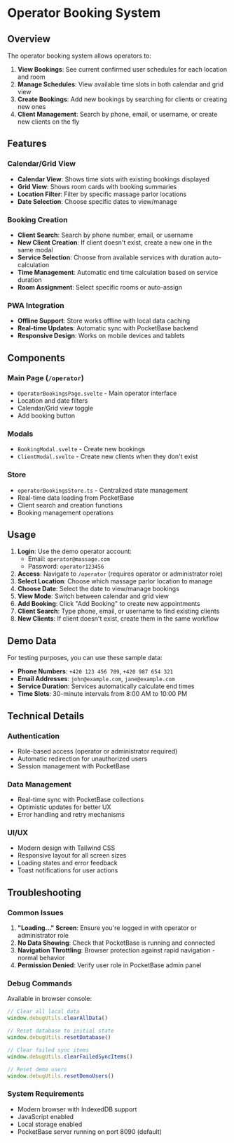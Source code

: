 # Operator Booking System

## Overview
The operator booking system allows operators to:

1. **View Bookings**: See current confirmed user schedules for each location and room
2. **Manage Schedules**: View available time slots in both calendar and grid view
3. **Create Bookings**: Add new bookings by searching for clients or creating new ones
4. **Client Management**: Search by phone, email, or username, or create new clients on the fly

## Features

### Calendar/Grid View
- **Calendar View**: Shows time slots with existing bookings displayed
- **Grid View**: Shows room cards with booking summaries
- **Location Filter**: Filter by specific massage parlor locations
- **Date Selection**: Choose specific dates to view/manage

### Booking Creation
- **Client Search**: Search by phone number, email, or username
- **New Client Creation**: If client doesn't exist, create a new one in the same modal
- **Service Selection**: Choose from available services with duration auto-calculation
- **Time Management**: Automatic end time calculation based on service duration
- **Room Assignment**: Select specific rooms or auto-assign

### PWA Integration
- **Offline Support**: Store works offline with local data caching
- **Real-time Updates**: Automatic sync with PocketBase backend
- **Responsive Design**: Works on mobile devices and tablets

## Components

### Main Page (`/operator`)
- `OperatorBookingsPage.svelte` - Main operator interface
- Location and date filters
- Calendar/Grid view toggle
- Add booking button

### Modals
- `BookingModal.svelte` - Create new bookings
- `ClientModal.svelte` - Create new clients when they don't exist

### Store
- `operatorBookingsStore.ts` - Centralized state management
- Real-time data loading from PocketBase
- Client search and creation functions
- Booking management operations

## Usage

1. **Login**: Use the demo operator account:
   - Email: `operator@massage.com`
   - Password: `operator123456`
2. **Access**: Navigate to `/operator` (requires operator or administrator role)
3. **Select Location**: Choose which massage parlor location to manage
4. **Choose Date**: Select the date to view/manage bookings
5. **View Mode**: Switch between calendar and grid view
6. **Add Booking**: Click "Add Booking" to create new appointments
7. **Client Search**: Type phone, email, or username to find existing clients
8. **New Clients**: If client doesn't exist, create them in the same workflow

## Demo Data
For testing purposes, you can use these sample data:
- **Phone Numbers**: `+420 123 456 789`, `+420 987 654 321`
- **Email Addresses**: `john@example.com`, `jane@example.com`
- **Service Duration**: Services automatically calculate end times
- **Time Slots**: 30-minute intervals from 8:00 AM to 10:00 PM

## Technical Details

### Authentication
- Role-based access (operator or administrator required)
- Automatic redirection for unauthorized users
- Session management with PocketBase

### Data Management
- Real-time sync with PocketBase collections
- Optimistic updates for better UX
- Error handling and retry mechanisms

### UI/UX
- Modern design with Tailwind CSS
- Responsive layout for all screen sizes
- Loading states and error feedback
- Toast notifications for user actions

## Troubleshooting

### Common Issues
1. **"Loading..." Screen**: Ensure you're logged in with operator or administrator role
2. **No Data Showing**: Check that PocketBase is running and connected
3. **Navigation Throttling**: Browser protection against rapid navigation - normal behavior
4. **Permission Denied**: Verify user role in PocketBase admin panel

### Debug Commands
Available in browser console:
```javascript
// Clear all local data
window.debugUtils.clearAllData()

// Reset database to initial state
window.debugUtils.resetDatabase()

// Clear failed sync items
window.debugUtils.clearFailedSyncItems()

// Reset demo users
window.debugUtils.resetDemoUsers()
```

### System Requirements
- Modern browser with IndexedDB support
- JavaScript enabled
- Local storage enabled
- PocketBase server running on port 8090 (default)
